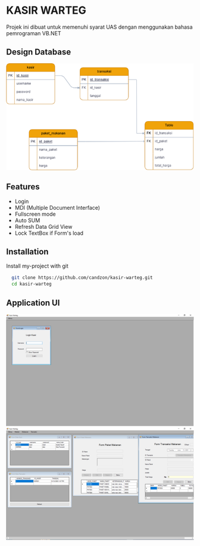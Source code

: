 
# KASIR WARTEG

Projek ini dibuat untuk memenuhi syarat UAS dengan menggunakan bahasa pemrograman VB.NET


## Design Database
![alt text](https://github.com/candzon/kasir-warteg/blob/master/img/erd-dbkasir.png)


## Features

- Login
- MDI (Multiple Document Interface)
- Fullscreen mode
- Auto SUM
- Refresh Data Grid View
- Lock TextBox if Form's load


## Installation

Install my-project with git

```bash
  git clone https://github.com/candzon/kasir-warteg.git
  cd kasir-warteg
```

## Application UI
![alt text](https://github.com/candzon/kasir-warteg/blob/master/img/formlogin.PNG)
![alt text](https://github.com/candzon/kasir-warteg/blob/master/img/sample.PNG)
